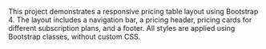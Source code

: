This project demonstrates a responsive pricing table layout using Bootstrap 4. The layout includes a navigation bar, a pricing header, pricing cards for different subscription plans, and a footer. All styles are applied using Bootstrap classes, without custom CSS.
